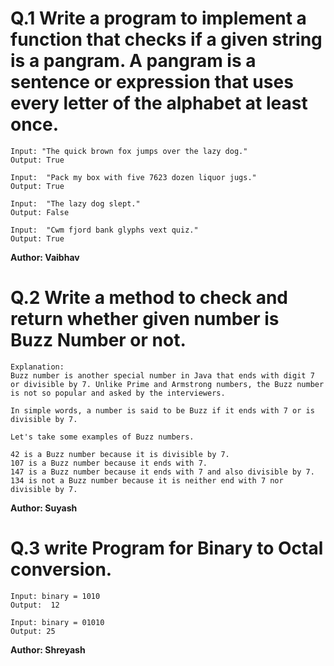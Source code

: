 # Q.1 Write a program to implement a function that checks if a given string is a pangram. A pangram is a sentence or expression that uses every letter of the alphabet at least once.
```
Input: "The quick brown fox jumps over the lazy dog."
Output: True

Input:  "Pack my box with five 7623 dozen liquor jugs."
Output: True

Input:  "The lazy dog slept."
Output: False

Input:  "Cwm fjord bank glyphs vext quiz."
Output: True
```
**Author: Vaibhav**

# Q.2 Write a method to check and return whether given number is Buzz Number or not.
```
Explanation:
Buzz number is another special number in Java that ends with digit 7 or divisible by 7. Unlike Prime and Armstrong numbers, the Buzz number is not so popular and asked by the interviewers.

In simple words, a number is said to be Buzz if it ends with 7 or is divisible by 7.

Let's take some examples of Buzz numbers.

42 is a Buzz number because it is divisible by 7.
107 is a Buzz number because it ends with 7.
147 is a Buzz number because it ends with 7 and also divisible by 7.
134 is not a Buzz number because it is neither end with 7 nor divisible by 7.

```
**Author: Suyash**

# Q.3 write Program for Binary to Octal conversion.
```
Input: binary = 1010
Output:  12

Input: binary = 01010
Output: 25

```

**Author: Shreyash**

